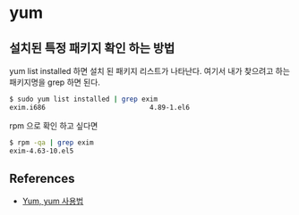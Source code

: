 # yum

## 설치된 특정 패키지 확인 하는 방법
yum list installed 하면 설치 된 패키지 리스트가 나타난다. 여기서 내가 찾으려고 하는 패키지명을 grep 하면 된다.
```bash
$ sudo yum list installed | grep exim
exim.i686                          4.89-1.el6                           @EPEL6
```

rpm 으로 확인 하고 싶다면
```bash
$ rpm -qa | grep exim
exim-4.63-10.el5
```

## References
* [Yum, yum 사용법](https://zetawiki.com/wiki/Yum,_yum_%EC%82%AC%EC%9A%A9%EB%B2%95)